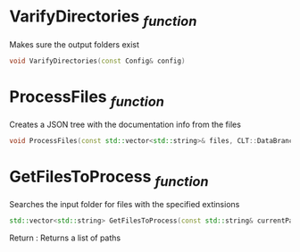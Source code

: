 # VarifyDirectories <sub>*function*</sub>
Makes sure the output folders exist 
```cpp
void VarifyDirectories(const Config& config)
```
# ProcessFiles <sub>*function*</sub>
Creates a JSON tree with the documentation info from the files 
```cpp
void ProcessFiles(const std::vector<std::string>& files, CLT::DataBranch& docTree, const Config& config)
```
# GetFilesToProcess <sub>*function*</sub>
Searches the input folder for files with the specified extinsions 
```cpp
std::vector<std::string> GetFilesToProcess(const std::string& currentPath, const Config& config)
```
Return
: Returns a list of paths 
